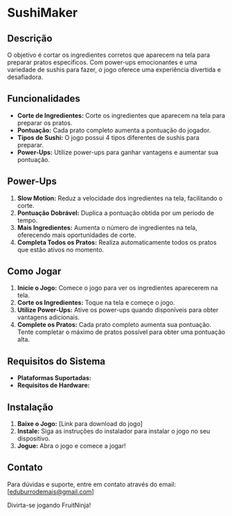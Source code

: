 # SushiMaker

## Descrição
O objetivo é cortar os ingredientes corretos que aparecem na tela para preparar pratos específicos. Com power-ups emocionantes e uma variedade de sushis para fazer, o jogo oferece uma experiência divertida e desafiadora.

## Funcionalidades
- **Corte de Ingredientes:** Corte os ingredientes que aparecem na tela para preparar os pratos.
- **Pontuação:** Cada prato completo aumenta a pontuação do jogador.
- **Tipos de Sushi:** O jogo possui 4 tipos diferentes de sushis para preparar.
- **Power-Ups:** Utilize power-ups para ganhar vantagens e aumentar sua pontuação.

## Power-Ups
1. **Slow Motion:** Reduz a velocidade dos ingredientes na tela, facilitando o corte.
2. **Pontuação Dobrável:** Duplica a pontuação obtida por um período de tempo.
3. **Mais Ingredientes:** Aumenta o número de ingredientes na tela, oferecendo mais oportunidades de corte.
4. **Completa Todos os Pratos:** Realiza automaticamente todos os pratos que estão ativos no momento.

## Como Jogar
1. **Inicie o Jogo:** Comece o jogo para ver os ingredientes aparecerem na tela.
2. **Corte os Ingredientes:** Toque na tela e começe o jogo.
3. **Utilize Power-Ups:** Ative os power-ups quando disponíveis para obter vantagens adicionais.
4. **Complete os Pratos:** Cada prato completo aumenta sua pontuação. Tente completar o máximo de pratos possível para obter uma pontuação alta.

## Requisitos do Sistema
- **Plataformas Suportadas:** 
- **Requisitos de Hardware:** 

## Instalação
1. **Baixe o Jogo:** [Link para download do jogo]
2. **Instale:** Siga as instruções do instalador para instalar o jogo no seu dispositivo.
3. **Jogue:** Abra o jogo e comece a jogar!


## Contato
Para dúvidas e suporte, entre em contato através do email: [eduburrodemais@gmail.com]

Divirta-se jogando FruitNinja!

